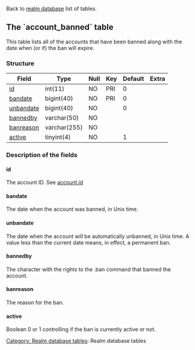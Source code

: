 Back to [realm database](realmdb_struct) list of tables.

The \`account\_banned\` table
-----------------------------

This table lists all of the accounts that have been banned along with the date when (or if) the ban will expire.

### Structure

| **Field**                             | **Type**     | **Null** | **Key** | **Default** | **Extra** |
|---------------------------------------|--------------|----------|---------|-------------|-----------|
| [id](Account_banned#id)               | int(11)      | NO       | PRI     | 0           |           |
| [bandate](Account_banned#bandate)     | bigint(40)   | NO       | PRI     | 0           |           |
| [unbandate](Account_banned#unbandate) | bigint(40)   | NO       |         | 0           |           |
| [bannedby](Account_banned#bannedby)   | varchar(50)  | NO       |         |             |           |
| [banreason](Account_banned#banreason) | varchar(255) | NO       |         |             |           |
| [active](Account_banned#active)       | tinyint(4)   | NO       |         | 1           |           |

### Description of the fields

#### id

The account ID. See [account.id](account#id)

#### bandate

The date when the account was banned, in Unix time.

#### unbandate

The date when the account will be automatically unbanned, in Unix time. A value less than the current date means, in effect, a permanent ban.

#### bannedby

The character with the rights to the .ban command that banned the account.

#### banreason

The reason for the ban.

#### active

Boolean 0 or 1 controlling if the ban is currently active or not.

[Category: Realm database tables](Category): Realm database tables
